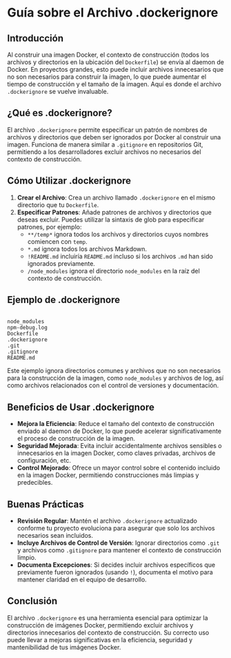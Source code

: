 # Guía sobre el Archivo .dockerignore

## Introducción

Al construir una imagen Docker, el contexto de construcción (todos los archivos y directorios en la ubicación del `Dockerfile`) se envía al daemon de Docker. En proyectos grandes, esto puede incluir archivos innecesarios que no son necesarios para construir la imagen, lo que puede aumentar el tiempo de construcción y el tamaño de la imagen. Aquí es donde el archivo `.dockerignore` se vuelve invaluable.

## ¿Qué es .dockerignore?

El archivo `.dockerignore` permite especificar un patrón de nombres de archivos y directorios que deben ser ignorados por Docker al construir una imagen. Funciona de manera similar a `.gitignore` en repositorios Git, permitiendo a los desarrolladores excluir archivos no necesarios del contexto de construcción.

## Cómo Utilizar .dockerignore

1. **Crear el Archivo**: Crea un archivo llamado `.dockerignore` en el mismo directorio que tu `Dockerfile`.
2. **Especificar Patrones**: Añade patrones de archivos y directorios que deseas excluir. Puedes utilizar la sintaxis de glob para especificar patrones, por ejemplo:
   - `**/temp*` ignora todos los archivos y directorios cuyos nombres comiencen con `temp`.
   - `*.md` ignora todos los archivos Markdown.
   - `!README.md` incluiría `README.md` incluso si los archivos `.md` han sido ignorados previamente.
   - `/node_modules` ignora el directorio `node_modules` en la raíz del contexto de construcción.

## Ejemplo de .dockerignore

```

node_modules
npm-debug.log
Dockerfile
.dockerignore
.git
.gitignore
README.md

```

Este ejemplo ignora directorios comunes y archivos que no son necesarios para la construcción de la imagen, como `node_modules` y archivos de log, así como archivos relacionados con el control de versiones y documentación.

## Beneficios de Usar .dockerignore

- **Mejora la Eficiencia**: Reduce el tamaño del contexto de construcción enviado al daemon de Docker, lo que puede acelerar significativamente el proceso de construcción de la imagen.
- **Seguridad Mejorada**: Evita incluir accidentalmente archivos sensibles o innecesarios en la imagen Docker, como claves privadas, archivos de configuración, etc.
- **Control Mejorado**: Ofrece un mayor control sobre el contenido incluido en la imagen Docker, permitiendo construcciones más limpias y predecibles.

## Buenas Prácticas

- **Revisión Regular**: Mantén el archivo `.dockerignore` actualizado conforme tu proyecto evoluciona para asegurar que solo los archivos necesarios sean incluidos.
- **Incluye Archivos de Control de Versión**: Ignorar directorios como `.git` y archivos como `.gitignore` para mantener el contexto de construcción limpio.
- **Documenta Excepciones**: Si decides incluir archivos específicos que previamente fueron ignorados (usando `!`), documenta el motivo para mantener claridad en el equipo de desarrollo.

## Conclusión

El archivo `.dockerignore` es una herramienta esencial para optimizar la construcción de imágenes Docker, permitiendo excluir archivos y directorios innecesarios del contexto de construcción. Su correcto uso puede llevar a mejoras significativas en la eficiencia, seguridad y mantenibilidad de tus imágenes Docker.
